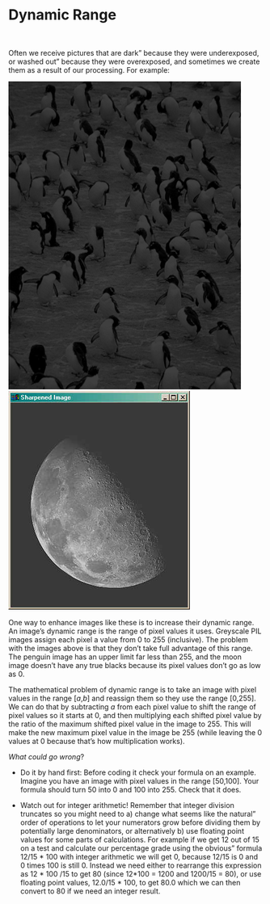 # Dynamic Range

 

Often we receive pictures that are dark” because they were
underexposed, or washed out” because they were overexposed, and
sometimes we create them as a result of our processing. For example:

![](../10.2_IP_1/dkpenguins.png) ![](02_Moon_Sharpened.jpg)

One way to enhance images like these is to increase their dynamic range.
An image’s dynamic range is the range of pixel values it uses.
Greyscale PIL images assign each pixel a value from 0 to 255
(inclusive). The problem with the images above is that they don’t take
full advantage of this range. The penguin image has an upper limit far
less than 255, and the moon image doesn’t have any true blacks because
its pixel values don’t go as low as 0.

The mathematical problem of dynamic range is to take an image with pixel
values in the range [*a*,*b*] and reassign them so they use the range
[0,255]. We can do that by subtracting _a_ from each pixel value to
shift the range of pixel values so it starts at 0, and then multiplying
each shifted pixel value by the ratio of the maximum shifted pixel value
in the image to 255. This will make the new maximum pixel value in the
image be 255 (while leaving the 0 values at 0 because that’s how
multiplication works).

*What could go wrong*?

-   Do it by hand first: Before coding it check your formula on an
    example. Imagine you have an image with pixel values in the range
    [50,100]. Your formula should turn 50 into 0 and 100 into 255.
    Check that it does.

-   Watch out for integer arithmetic! Remember that integer division
    truncates so you might need to a) change what seems like the
    natural” order of operations to let your numerators grow before
    dividing them by potentially large denominators, or alternatively b)
    use floating point values for some parts of calculations. For
    example if we get 12 out of 15 on a test and calculate our
    percentage grade using the obvious” formula 12/15 \* 100 with
    integer arithmetic we will get 0, because 12/15 is 0 and 0 times 100
    is still 0. Instead we need either to rearrange this expression as
    12 \* 100 /15 to get 80 (since 12\*100 = 1200 and 1200/15 = 80), or
    use floating point values, 12.0/15 \* 100, to get 80.0 which we can
    then convert to 80 if we need an integer result.
